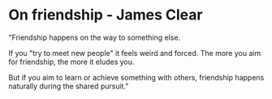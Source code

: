 # On friendship - James Clear

"Friendship happens on the way to something else.

If you "try to meet new people" it feels weird and forced. The more you aim for friendship, the more it eludes you.

But if you aim to learn or achieve something with others, friendship happens naturally during the shared pursuit."

